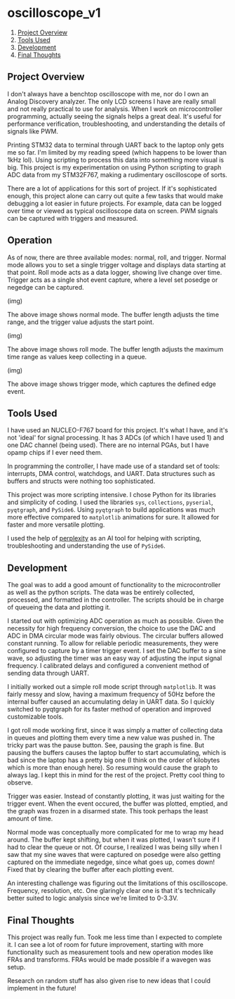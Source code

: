 # oscilloscope_v1

1. [Project Overview](#project-overview)
2. [Tools Used](#tools-used)
3. [Development](#development)
4. [Final Thoughts](#final-thoughts)

## Project Overview

I don't always have a benchtop oscilloscope with me, nor do I own an Analog Discovery analyzer. The only LCD screens I have are really small and not really practical to use for analysis. When I work on microcontroller programming, actually seeing the signals helps a great deal. It's useful for performance verification, troubleshooting, and understanding the details of signals like PWM.

Printing STM32 data to terminal through UART back to the laptop only gets me so far. I'm limited by my reading speed (which happens to be lower than 1kHz lol). Using scripting to process this data into something more visual is big. This project is my experimentation on using Python scripting to graph ADC data from my STM32F767, making a rudimentary oscilloscope of sorts.

There are a lot of applications for this sort of project. If it's sophisticated enough, this project alone can carry out quite a few tasks that would make debugging a lot easier in future projects. For example, data can be logged over time or viewed as typical oscilloscope data on screen. PWM signals can be captured with triggers and measured.

## Operation

As of now, there are three available modes: normal, roll, and trigger. Normal mode allows you to set a single trigger voltage and displays data starting at that point. Roll mode acts as a data logger, showing live change over time. Trigger acts as a single shot event capture, where a level set posedge or negedge can be captured.

(img)

The above image shows normal mode. The buffer length adjusts the time range, and the trigger value adjusts the start point.

(img)

The above image shows roll mode. The buffer length adjusts the maximum time range as values keep collecting in a queue.

(img)

The above image shows trigger mode, which captures the defined edge event.

## Tools Used

I have used an NUCLEO-F767 board for this project. It's what I have, and it's not 'ideal' for signal processing. It has 3 ADCs (of which I have used 1) and one DAC channel (being used). 
There are no internal PGAs, but I have opamp chips if I ever need them.

In programming the controller, I have made use of a standard set of tools: interrupts, DMA control, watchdogs, and UART. Data structures such as buffers and structs were nothing too sophisticated.

This project was more scripting intensive. I chose Python for its libraries and simplicity of coding. I used the libraries ```sys```, ```collections```, ```pyserial```, ```pyqtgraph```, and ```PySide6```. Using ```pyqtgraph``` to build applications was much more effective compared to ```matplotlib``` animations for sure. 
It allowed for faster and more versatile plotting.

I used the help of [perplexity](https://www.perplexity.ai/) as an AI tool for helping with scripting, troubleshooting and understanding the use of ```PySide6```.

## Development

The goal was to add a good amount of functionality to the microcontroller as well as the python scripts. 
The data was be entirely collected, processed, and formatted in the controller. The scripts should be in charge of queueing the data and plotting it.

I started out with optimizing ADC operation as much as possible. Given the necessity for high frequency conversion, the choice to use the DAC and ADC in DMA circular mode was fairly obvious. 
The circular buffers allowed constant running. 
To allow for reliable periodic measurements, they were configured to capture by a timer trigger event. 
I set the DAC buffer to a sine wave, so adjusting the timer was an easy way of adjusting the input signal frequency. 
I calibrated delays and configured a convenient method of sending data through UART.

I initially worked out a simple roll mode script through ```matplotlib```. It was fairly messy and slow, having a maximum frequency of 50Hz before the internal buffer caused an accumulating delay in UART data. So I quickly switched to pyqtgraph for its faster method of operation and improved customizable tools.

I got roll mode working first, since it was simply a matter of collecting data in queues and plotting them every time a new value was pushed in. 
The tricky part was the pause button. See, pausing the graph is fine. 
But pausing the buffers causes the laptop buffer to start accumulating, which is bad since the laptop has a pretty big one (I think on the order of kilobytes which is more than enough here). 
So resuming would cause the graph to always lag. 
I kept this in mind for the rest of the project. Pretty cool thing to observe.

Trigger was easier. Instead of constantly plotting, it was just waiting for the trigger event. 
When the event occured, the buffer was plotted, emptied, and the graph was frozen in a disarmed state. This took perhaps the least amount of time.

Normal mode was conceptually more complicated for me to wrap my head around. The buffer kept shifting, but when it was plotted, I wasn't sure if I had to clear the queue or not.
Of course, I realized I was being silly when I saw that my sine waves that were captured on posedge were also getting captured on the immediate negedge, since what goes up, comes down! 
Fixed that by clearing the buffer after each plotting event.

An interesting challenge was figuring out the limitations of this oscilloscope. Frequency, resolution, etc. One glaringly clear one is that it's technically better suited to logic analysis since we're limited to 0-3.3V.

## Final Thoughts

This project was really fun. Took me less time than I expected to complete it. I can see a lot of room for future improvement, starting with more functionality such as measurement tools and new operation modes like FRAs and transforms. FRAs would be made possible if a wavegen was setup.

Research on random stuff has also given rise to new ideas that I could implement in the future!
